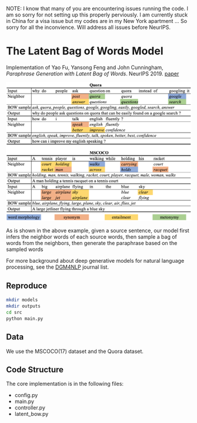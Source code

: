 NOTE: I know that many of you are encountering issues running the code. I am so sorry for not setting up this properly perviously. I am currently stuck in China for a visa issue but my codes are in my New York apartment ... So sorry for all the inconvience. Will address all issues before NeurIPS. 

# The Latent Bag of Words Model 

Implementation of Yao Fu, Yansong Feng and John Cunningham, _Paraphrase Generation with Latent Bag of Words_. NeurIPS 2019. [paper](https://github.com/FranxYao/dgm_latent_bow/blob/master/doc/latent_bow_camera_ready.pdf) 

<img src="etc/sample_sentences.png" alt="example"
	title="Example" width="600"  />

As is shown in the above example, given a source sentence, our model first infers the neighbor words of each source words, then sample a bag of words from the neighbors, then generate the paraphrase based on the sampled words 

For more background about deep generative models for natural language processing, see the [DGM4NLP](https://github.com/FranxYao/Deep-Generative-Models-for-Natural-Language-Processing) journal list. 

## Reproduce 

```bash 
mkdir models
mkdir outputs
cd src
python main.py 
```

## Data 

We use the MSCOCO(17) dataset and the Quora dataset. 

## Code Structure

The core implementation is in the following files: 

* config.py 
* main.py 
* controller.py 
* latent_bow.py 
